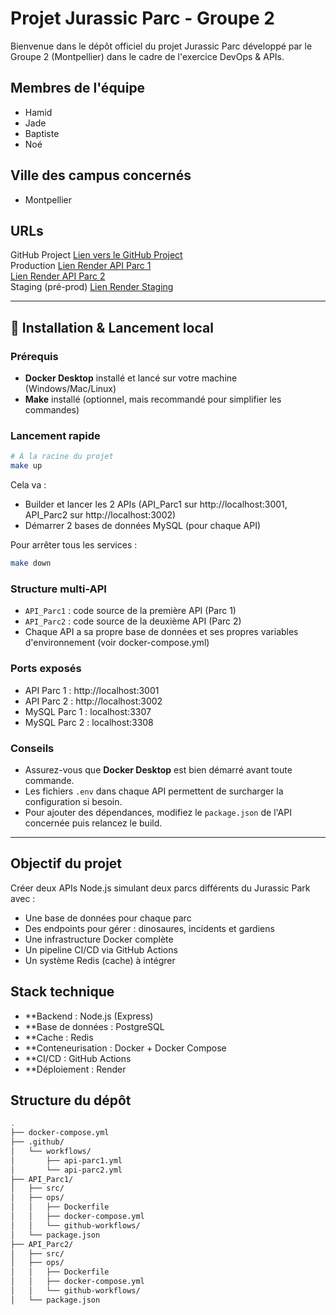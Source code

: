 # Projet Jurassic Parc - Groupe 2

Bienvenue dans le dépôt officiel du projet Jurassic Parc développé par le Groupe 2 (Montpellier) dans le cadre de l'exercice DevOps & APIs.

##  Membres de l'équipe

- Hamid
- Jade
- Baptiste
- Noé

## Ville des campus concernés

- Montpellier


##  URLs

GitHub Project     [Lien vers le GitHub Project](https://github.com/Koruji/Groupe_2Jurassic_Parc_API)  
Production         [Lien Render API Parc 1](https://parc1-jurassic.render.com)  
                   [Lien Render API Parc 2](https://parc2-jurassic.render.com)  
Staging (pré-prod) [Lien Render Staging](https://staging-jurassic.render.com)  

---

## 🚀 Installation & Lancement local

### Prérequis
- **Docker Desktop** installé et lancé sur votre machine (Windows/Mac/Linux)
- **Make** installé (optionnel, mais recommandé pour simplifier les commandes)

### Lancement rapide

```bash
# À la racine du projet
make up
```
Cela va :
- Builder et lancer les 2 APIs (API_Parc1 sur http://localhost:3001, API_Parc2 sur http://localhost:3002)
- Démarrer 2 bases de données MySQL (pour chaque API)

Pour arrêter tous les services :
```bash
make down
```

### Structure multi-API
- `API_Parc1` : code source de la première API (Parc 1)
- `API_Parc2` : code source de la deuxième API (Parc 2)
- Chaque API a sa propre base de données et ses propres variables d'environnement (voir docker-compose.yml)

### Ports exposés
- API Parc 1 : http://localhost:3001
- API Parc 2 : http://localhost:3002
- MySQL Parc 1 : localhost:3307
- MySQL Parc 2 : localhost:3308

### Conseils
- Assurez-vous que **Docker Desktop** est bien démarré avant toute commande.
- Les fichiers `.env` dans chaque API permettent de surcharger la configuration si besoin.
- Pour ajouter des dépendances, modifiez le `package.json` de l'API concernée puis relancez le build.

---


##  Objectif du projet

Créer deux APIs Node.js simulant deux parcs différents du Jurassic Park avec :

- Une base de données pour chaque parc
- Des endpoints pour gérer : dinosaures, incidents et gardiens
- Une infrastructure Docker complète 
- Un pipeline CI/CD via GitHub Actions
- Un système Redis (cache) à intégrer


##  Stack technique

- **Backend : Node.js (Express)
- **Base de données : PostgreSQL
- **Cache : Redis
- **Conteneurisation : Docker + Docker Compose
- **CI/CD : GitHub Actions
- **Déploiement : Render


##  Structure du dépôt

```bash
.
├── docker-compose.yml
├── .github/
│   └── workflows/
│       ├── api-parc1.yml
│       └── api-parc2.yml
├── API_Parc1/
│   ├── src/
│   ├── ops/
│   │   ├── Dockerfile
│   │   ├── docker-compose.yml
│   │   └── github-workflows/
│   └── package.json
├── API_Parc2/
│   ├── src/
│   ├── ops/
│   │   ├── Dockerfile
│   │   ├── docker-compose.yml
│   │   └── github-workflows/
│   └── package.json
